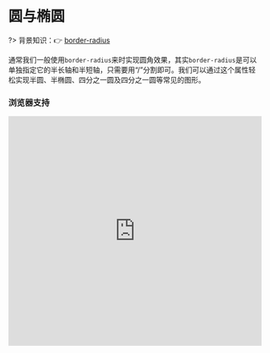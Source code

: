 
# 圆与椭圆

?> 背景知识：:point_right: [border-radius](https://developer.mozilla.org/zh-CN/docs/Web/CSS/border-radius)

通常我们一般使用`border-radius`来时实现圆角效果，其实`border-radius`是可以单独指定它的半长轴和半短轴，只需要用“/”分割即可。我们可以通过这个属性轻松实现半圆、半椭圆、四分之一圆及四分之一圆等常见的图形。

<vuep template="#ellipse"></vuep>

<script v-pre type="text/x-template" id="ellipse">
<style>
  main {
    width: 100%;
    padding: 60px 0;
    display: flex;
    flex-wrap: wrap;
    justify-content: space-around;
  }
  div {
    width: 200px; height: 150px;
    background: #b4a078;
    margin-bottom: 30px;
  }
  .ellipse:nth-of-type(1) {
    width: 300px; height: 150px; 
    border-radius: 50% / 100% 100% 0 0;
  }
  .ellipse:nth-of-type(2) {
    width: 150px; height: 150px;
    border-radius: 100% 0 0 0;
  }
  .ellipse:nth-of-type(3) {
    border-radius: 50% / 100% 100% 0 0;
  }
  .ellipse:nth-of-type(4) {
    width: 100px;
    border-radius: 100% 0 0 0;
  }
  .ellipse:nth-of-type(5) {
    width: 300px;
    border-radius: 50% / 0 100%;
  }
  .ellipse:nth-of-type(6) {
    width: 300px;
    border-radius: 50% / 100% 0;
  }
</style>
<template>
  <main>
    <div class="ellipse"></div>
    <div class="ellipse"></div>
    <div class="ellipse"></div>
    <div class="ellipse"></div>
    <div class="ellipse"></div>
    <div class="ellipse"></div>
  </main>
</template>
<script>  
</script>
</script>

### 浏览器支持

<iframe
  width="100%"
  height="458px"
  frameborder="0"
  src="https://caniuse.bitsofco.de/embed/index.html?feat=border-radius&amp;periods=future_1,current,past_1,past_2,past_3&amp;accessible-colours=false">
</iframe>
